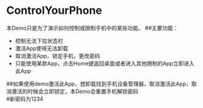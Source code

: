 # ControlYourPhone
本Demo只是为了演示如何控制或限制手机中的某些功能。
##主要功能：

* 控制无法下拉状态栏
* 激活App使得无法卸载
* 取消激活App，锁定手机，更改密码
* 只能使用某款App，点击Home键返回桌面或者进入其他限制的App立即进入此App

##如果使用demo激活此App，想卸载找到手机设备管理器，取消激活此App，取消激活的时候会立即锁定，本Demo会重置手机解锁密码<br/>
#新密码为1234
